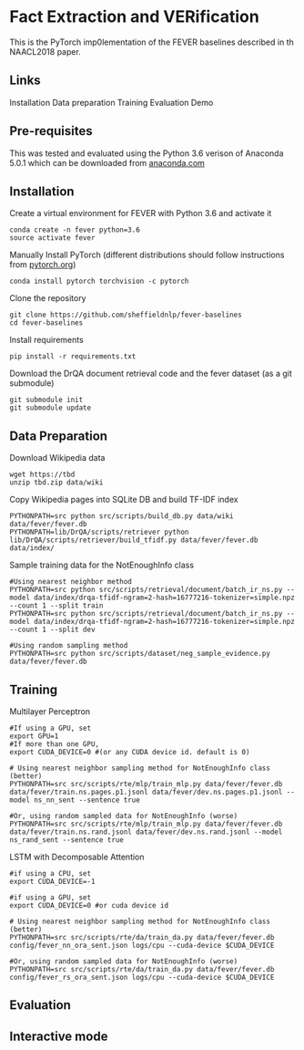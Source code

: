 # Fact Extraction and VERification

This is the PyTorch imp0lementation of the FEVER baselines described in th NAACL2018 paper.

## Links
Installation
Data preparation
Training
Evaluation
Demo

## Pre-requisites

This was tested and evaluated using the Python 3.6 verison of Anaconda 5.0.1 which can be downloaded from [anaconda.com](https://www.anaconda.com/download/)

## Installation

Create a virtual environment for FEVER with Python 3.6 and activate it

    conda create -n fever python=3.6
    source activate fever

Manually Install PyTorch (different distributions should follow instructions from [pytorch.org](http://pytorch.org/))

    conda install pytorch torchvision -c pytorch

Clone the repository

    git clone https://github.com/sheffieldnlp/fever-baselines
    cd fever-baselines

Install requirements

    pip install -r requirements.txt

Download the DrQA document retrieval code and the fever dataset (as a git submodule)

    git submodule init
    git submodule update

## Data Preparation

Download Wikipedia data

    wget https://tbd
    unzip tbd.zip data/wiki

Copy Wikipedia pages into SQLite DB and build TF-IDF index

    PYTHONPATH=src python src/scripts/build_db.py data/wiki data/fever/fever.db
    PYTHONPATH=lib/DrQA/scripts/retriever python lib/DrQA/scripts/retriever/build_tfidf.py data/fever/fever.db data/index/

Sample training data for the NotEnoughInfo class

    #Using nearest neighbor method
    PYTHONPATH=src python src/scripts/retrieval/document/batch_ir_ns.py --model data/index/drqa-tfidf-ngram=2-hash=16777216-tokenizer=simple.npz --count 1 --split train
    PYTHONPATH=src python src/scripts/retrieval/document/batch_ir_ns.py --model data/index/drqa-tfidf-ngram=2-hash=16777216-tokenizer=simple.npz --count 1 --split dev

    #Using random sampling method
    PYTHONPATH=src python src/scripts/dataset/neg_sample_evidence.py data/fever/fever.db

## Training

Multilayer Perceptron

    #If using a GPU, set
    export GPU=1
    #If more than one GPU,
    export CUDA_DEVICE=0 #(or any CUDA device id. default is 0)

    # Using nearest neighbor sampling method for NotEnoughInfo class (better)
    PYTHONPATH=src src/scripts/rte/mlp/train_mlp.py data/fever/fever.db data/fever/train.ns.pages.p1.jsonl data/fever/dev.ns.pages.p1.jsonl --model ns_nn_sent --sentence true

    #Or, using random sampled data for NotEnoughInfo (worse)
    PYTHONPATH=src src/scripts/rte/mlp/train_mlp.py data/fever/fever.db data/fever/train.ns.rand.jsonl data/fever/dev.ns.rand.jsonl --model ns_rand_sent --sentence true


LSTM with Decomposable Attention

    #if using a CPU, set
    export CUDA_DEVICE=-1

    #if using a GPU, set
    export CUDA_DEVICE=0 #or cuda device id

    # Using nearest neighbor sampling method for NotEnoughInfo class (better)
    PYTHONPATH=src src/scripts/rte/da/train_da.py data/fever/fever.db config/fever_nn_ora_sent.json logs/cpu --cuda-device $CUDA_DEVICE

    #Or, using random sampled data for NotEnoughInfo (worse)
    PYTHONPATH=src src/scripts/rte/da/train_da.py data/fever/fever.db config/fever_rs_ora_sent.json logs/cpu --cuda-device $CUDA_DEVICE


## Evaluation

## Interactive mode


